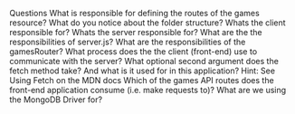 Questions
What is responsible for defining the routes of the games resource?
What do you notice about the folder structure? Whats the client responsible for? Whats the server responsible for?
What are the the responsibilities of server.js?
What are the responsibilities of the gamesRouter?
What process does the the client (front-end) use to communicate with the server?
What optional second argument does the fetch method take? And what is it used for in this application? Hint: See Using Fetch on the MDN docs
Which of the games API routes does the front-end application consume (i.e. make requests to)?
What are we using the MongoDB Driver for?